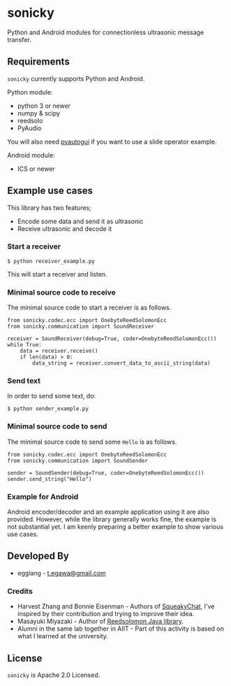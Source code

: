 # sonicky
Python and Android modules for connectionless ultrasonic message transfer.

## Requirements

`sonicky` currently supports Python and Android.

Python module:

* python 3 or newer
* numpy & scipy
* reedsolo
* PyAudio

You will also need [pyautogui][1] if you want to use a slide operator example.

Android module:

* ICS or newer

## Example use cases

This library has two features;
* Encode some data and send it as ultrasonic
* Receive ultrasonic and decode it

### Start a receiver

```
$ python receiver_example.py
```

This will start a receiver and listen.


### Minimal source code to receive

The minimal source code to start a receiver is as follows.

```
from sonicky.codec.ecc import OnebyteReedSolomonEcc
from sonicky.communication import SoundReceiver

receiver = SoundReceiver(debug=True, coder=OnebyteReedSolomonEcc())
while True:
    data = receiver.receive()
    if len(data) > 0:
        data_string = receiver.convert_data_to_ascii_string(data)
```

### Send text

In order to send some text, do:

```
$ python sender_example.py
```

### Minimal source code to send

The minimal source code to send some `Hello` is as follows.

```
from sonicky.codec.ecc import OnebyteReedSolomonEcc
from sonicky.communication import SoundSender

sender = SoundSender(debug=True, coder=OnebyteReedSolomonEcc())
sender.send_string("Hello")
```

### Example for Android 

Android encoder/decoder and an example application using it are also provided. However, while the library generally works fine, the example is not substantial yet. I am keenly preparing a better example to show various use cases.

## Developed By

* egglang - <t.egawa@gmail.com>

### Credits

 * Harvest Zhang and Bonnie Eisenman - Authors of [SqueakyChat][2], I've inspired by their contribution and trying to improve their idea.
 * Masayuki Miyazaki - Author of [Reedsolomon Java library][3].
 * Alumni in the same lab together in AIIT - Part of this activity is based on what I learned at the university.

## License

`sonicky` is Apache 2.0 Licensed. 

[1]: https://github.com/asweigart/pyautogui
[2]: https://github.com/bonniee/ultrasonic/
[3]: http://sourceforge.jp/projects/reedsolomon/

